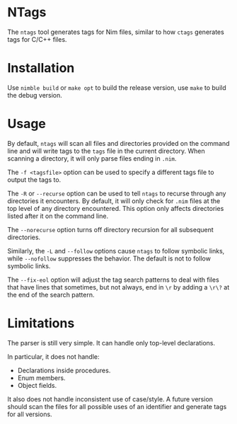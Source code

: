 # NTags

The `ntags` tool generates tags for Nim files, similar to how `ctags`
generates tags for C/C++ files.

# Installation

Use `nimble build` or `make opt` to build the release version, use
`make` to build the debug version.

# Usage

By default, `ntags` will scan all files and directories provided on the
command line and will write tags to the `tags` file in the current
directory. When scanning a directory, it will only parse files ending in
`.nim`.

The `-f <tagsfile>` option can be used to specify a different tags file
to output the tags to.

The `-R` or `--recurse` option can be used to tell `ntags` to recurse
through any directories it encounters. By default, it will only check
for `.nim` files at the top level of any directory encountered. This
option only affects directories listed after it on the command line.

The `--norecurse` option turns off directory recursion for all
subsequent directories.

Similarly, the `-L` and `--follow` options cause `ntags` to follow
symbolic links, while `--nofollow` suppresses the behavior. The
default is not to follow symbolic links.

The `--fix-eol` option will adjust the tag search patterns to deal
with files that have lines that sometimes, but not always, end in
`\r` by adding a `\r\?` at the end of the search pattern.


# Limitations

The parser is still very simple. It can handle only top-level
declarations.

In particular, it does not handle:

* Declarations inside procedures.
* Enum members.
* Object fields.

It also does not handle inconsistent use of case/style. A future version
should scan the files for all possible uses of an identifier and
generate tags for all versions.
